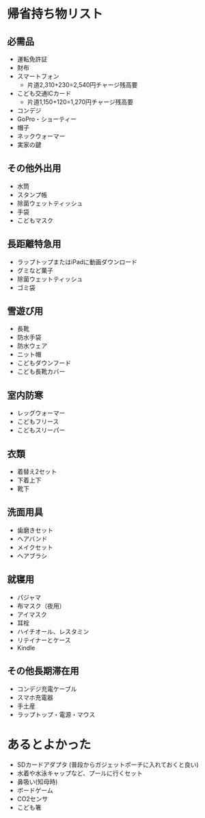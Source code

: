 # 帰省持ち物リスト

## 必需品
- 運転免許証
- 財布
- スマートフォン
    - 片道2,310+230=2,540円チャージ残高要
- こども交通ICカード
    - 片道1,150+120=1,270円チャージ残高要
- コンデジ
- GoPro・ショーティー
- 帽子
- ネックウォーマー
- 実家の鍵

## その他外出用
- 水筒
- スタンプ帳
- 除菌ウェットティッシュ
- 手袋
- こどもマスク

## 長距離特急用
- ラップトップまたはiPadに動画ダウンロード
- グミなど菓子
- 除菌ウェットティッシュ
- ゴミ袋

## 雪遊び用
- 長靴
- 防水手袋
- 防水ウェア
- ニット帽
- こどもダウンフード
- こども長靴カバー

## 室内防寒
- レッグウォーマー
- こどもフリース
- こどもスリーパー

## 衣類
- 着替え2セット
- 下着上下
- 靴下

## 洗面用具
- 歯磨きセット
- ヘアバンド
- メイクセット
- ヘアブラシ

## 就寝用
- パジャマ
- 布マスク（夜用）
- アイマスク
- 耳栓
- ハイチオール、レスタミン
- リテイナーとケース
- Kindle

## その他長期滞在用
- コンデジ充電ケーブル
- スマホ充電器
- 手土産
- ラップトップ・電源・マウス

# あるとよかった
- SDカードアダプタ (普段からガジェットポーチに入れておくと良い)
- 水着や水泳キャップなど、プールに行くセット
- 鼻吸い(知母時)
- ボードゲーム
- CO2センサ
- こども箸